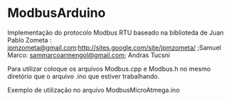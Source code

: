 # ModbusArduino
Implementação do protocolo Modbus RTU baseado na biblioteda de Juan Pablo Zometa : jpmzometa@gmail.com:http://sites.google.com/site/jpmzometa/ ;Samuel Marco: sammarcoarmengol@gmail.com; Andras Tucsni
  
Para utilizar coloque os arquivos Modbus.cpp e Modbus.h no mesmo diretório que o arquivo .ino que estiver trabalhando.

Exemplo de utilização no arquivo ModbusMicroAtmega.ino
